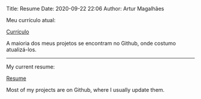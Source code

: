 Title: Resume
Date: 2020-09-22 22:06
Author: Artur Magalhães

Meu currículo atual:

[Currículo]({static}/cv/cv_english_ds.pdf)

A maioria dos meus projetos se encontram no Github, onde costumo atualizá-los. 

---

My current resume:

[Resume]({static}/cv/cv_english_ds.pdf)

Most of my projects are on Github, where I usually update them.